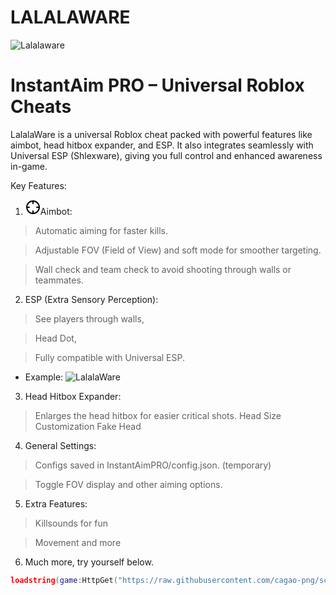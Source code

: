 # LALALAWARE
![Lalalaware](https://cdn.discordapp.com/attachments/1394010680708960326/1409546514274979840/51_Sem_Titulo_20250824214046.png?ex=68adc5fd&is=68ac747d&hm=d8ab897608aae716dd444aab72e3bf048b80880bb904cbe9d4901bdf981b0e97&)
# InstantAim PRO – Universal Roblox Cheats

LalalaWare is a universal Roblox cheat packed with powerful features like aimbot, head hitbox expander, and ESP. It also integrates seamlessly with Universal ESP (Shlexware), giving you full control and enhanced awareness in-game.

Key Features:

1. <img src="data:image/svg+xml;utf8,<svg xmlns='http://www.w3.org/2000/svg' width='24' height='24' viewBox='0 0 24 24' fill='none' stroke='currentColor' stroke-width='2' stroke-linecap='round' stroke-linejoin='round'><circle cx='12' cy='12' r='10'/><line x1='22' x2='18' y1='12' y2='12'/><line x1='6' x2='2' y1='12' y2='12'/><line x1='12' x2='12' y1='6' y2='2'/><line x1='12' x2='12' y1='22' y2='18'/></svg>" />Aimbot:

> Automatic aiming for faster kills.

> Adjustable FOV (Field of View) and soft mode for smoother targeting.

> Wall check and team check to avoid shooting through walls or teammates.


2. ESP (Extra Sensory Perception):

> See players through walls,

> Head Dot,

> Fully compatible with Universal ESP.

+ Example:
![LalalaWare](https://cdn.discordapp.com/attachments/1394010680708960326/1409555960141320345/52_Sem_Titulo_20250825121120.png?ex=68adcec9&is=68ac7d49&hm=f5dc61a72bace49ce797be154f8e82bbab759056175ef01b1bc3ae0094204e97)


3. Head Hitbox Expander:

> Enlarges the head hitbox for easier critical shots.
> Head Size Customization
> Fake Head


4. General Settings:

> Configs saved in InstantAimPRO/config.json. (temporary)

> Toggle FOV display and other aiming options.


5. Extra Features:

> Killsounds for fun

> Movement and more

6. Much more, try yourself below.
```lua
loadstring(game:HttpGet("https://raw.githubusercontent.com/cagao-png/scripts/refs/heads/main/insta%20tio.lua"))()
```


